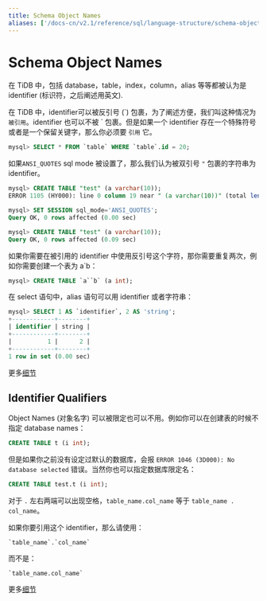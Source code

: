 ```yaml
---
title: Schema Object Names
aliases: ['/docs-cn/v2.1/reference/sql/language-structure/schema-object-names/']
---
```


# Schema Object Names

在 TiDB 中，包括 database，table，index，column，alias 等等都被认为是 identifier (标识符，之后阐述用英文).

在 TiDB 中，identifier可以被反引号 (\`) 包裹，为了阐述方便，我们叫这种情况为 `被引用`。identifier 也可以不被 \` 包裹。但是如果一个 identifier 存在一个特殊符号或者是一个保留关键字，那么你必须要 `引用` 它。

```sql
mysql> SELECT * FROM `table` WHERE `table`.id = 20;
```

如果`ANSI_QUOTES` sql mode 被设置了，那么我们认为被双引号 `"` 包裹的字符串为 identifier。

```sql
mysql> CREATE TABLE "test" (a varchar(10));
ERROR 1105 (HY000): line 0 column 19 near " (a varchar(10))" (total length 35)

mysql> SET SESSION sql_mode='ANSI_QUOTES';
Query OK, 0 rows affected (0.00 sec)

mysql> CREATE TABLE "test" (a varchar(10));
Query OK, 0 rows affected (0.09 sec)
```

如果你需要在被引用的 identifier 中使用反引号这个字符，那你需要重复两次，例如你需要创建一个表为 a`b：

```sql
mysql> CREATE TABLE `a``b` (a int);
```

在 select 语句中，alias 语句可以用 identifier 或者字符串：

```sql
mysql> SELECT 1 AS `identifier`, 2 AS 'string';
+------------+--------+
| identifier | string |
+------------+--------+
|          1 |      2 |
+------------+--------+
1 row in set (0.00 sec)
```

更多[细节](https://dev.mysql.com/doc/refman/5.7/en/identifiers.html)

## Identifier Qualifiers

Object Names (对象名字) 可以被限定也可以不用。例如你可以在创建表的时候不指定 database names：

```sql
CREATE TABLE t (i int);
```

但是如果你之前没有设定过默认的数据库，会报 `ERROR 1046 (3D000): No database selected` 错误。当然你也可以指定数据库限定名：

```sql
CREATE TABLE test.t (i int);
```

对于 `.` 左右两端可以出现空格，`table_name.col_name` 等于 `table_name . col_name`。

如果你要引用这个 identifier，那么请使用：

```
`table_name`.`col_name`
```

而不是：

```
`table_name.col_name`
```

更多[细节](https://dev.mysql.com/doc/refman/5.7/en/identifier-qualifiers.html)
